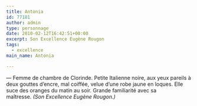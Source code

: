 ```yaml
---
title: Antonia
id: 77181
author: admin
type: personnage
date: 2010-02-12T16:42:51+00:00
excerpt: Son Excellence Eugène Rougon
tags:
  - excellence
main_name: Antonia

---
```

— Femme de chambre de Clorinde. Petite Italienne noire, aux yeux pareils à deux gouttes d&rsquo;encre, mal coiffée, velue d&rsquo;une robe jaune en loques. Elle suce des oranges du matin au soir. Grande familiarité avec sa maîtresse. _(Son Excellence Eugène Rougon.)_